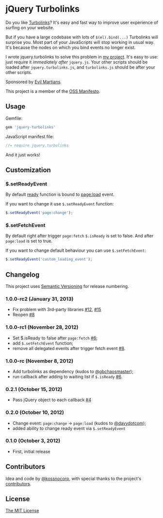 # jQuery Turbolinks

Do you like [Turbolinks](https://github.com/rails/turbolinks)? It's easy and fast way to improve user experience of surfing on your website.

But if you have a large codebase with lots of `$(el).bind(...)` Turbolinks will surprise you. Most part of your JavaScripts will stop working in usual way. It's because the nodes on which you bind events no longer exist.

I wrote jquery.turbolinks to solve this problem in [my project](http://amplifr.com). It's easy to use: just require it *immediately after* `jquery.js`. Your other scripts should be loaded after `jquery.turbolinks.js`, and `turbolinks.js` should be after your other scripts.

Sponsored by [Evil Martians](http://evilmartians.com/).

This project is a member of the [OSS Manifesto](http://ossmanifesto.org/).

## Usage

Gemfile:
``` js
gem 'jquery-turbolinks'
```

JavaScript manifest file:
``` js
//= require jquery.turbolinks
```

And it just works!

## Customization

### $.setReadyEvent

By default [ready](https://github.com/kossnocorp/jquery.turbolinks/blob/master/src/jquery.turbolinks.coffee#L17:L18) function is bound to [page:load](https://github.com/rails/turbolinks/#events) event.

If you want to change it use `$.setReadyEvent` function:

``` js
$.setReadyEvent('page:change');
```

### $.setFetchEvent

By default right after trigger `page:fetch` `$.isReady` is set to false. And after `page:load` is set to true.

If you want to change default behaviour you can use `$.setFetchEvent`:

``` js
$.setReadyEvent('custom_loading_event');
```

## Changelog

This project uses [Semantic Versioning](http://semver.org/) for release numbering.

### 1.0.0-rc2 (January 31, 2013)

* Fix problem with 3rd-party libraries [#12](https://github.com/kossnocorp/jquery.turbolinks/issues/12), [#15](https://github.com/kossnocorp/jquery.turbolinks/issues/15)
* Reopen [#8](https://github.com/kossnocorp/jquery.turbolinks/issues/8)

### 1.0.0-rc1 (November 28, 2012)

* Set $.isReady to false after `page:fetch` [#6](https://github.com/kossnocorp/jquery.turbolinks/issues/6);
* add `$.setFetchEvent` function;
* remove all delegated events after trigger fetch event [#8](https://github.com/kossnocorp/jquery.turbolinks/issues/8).

### 1.0.0-rc (November 8, 2012)

* Add turbolinks as dependency (kudos to [@gbchaosmaster](https://github.com/gbchaosmaster));
* run callback after adding to waiting list if `$.isReady` [#6](https://github.com/kossnocorp/jquery.turbolinks/issues/6).

### 0.2.1 (October 15, 2012)

* Pass jQuery object to each callback [#4](https://github.com/kossnocorp/jquery.turbolinks/issues/4)

### 0.2.0 (October 10, 2012)

* Change event: `page:change` -> `page:load` (kudos to [@davydotcom](https://github.com/davydotcom));
* added ability to change ready event via `$.setReadyEvent`

### 0.1.0 (October 3, 2012)

* First, initial release

## Contributors

Idea and code by [@kossnocorp](http://koss.nocorp.me/), with special thanks to the project's [contributors](https://github.com/kossnocorp/jquery.turbolinks/graphs/contributors).

## License

[The MIT License](https://github.com/kossnocorp/jquery.turbolinks/blob/master/LICENSE.md)
